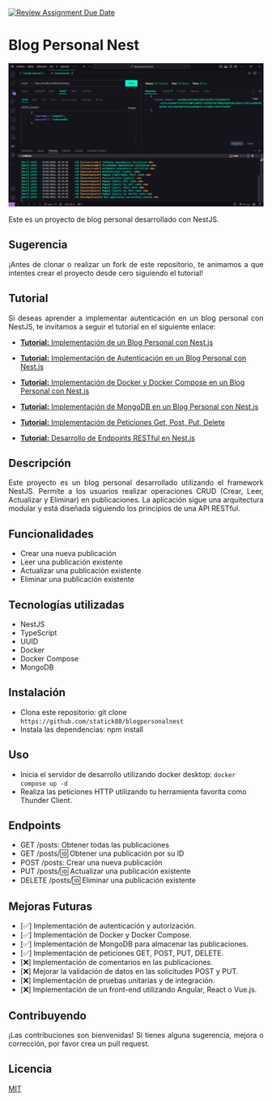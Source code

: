 [![Review Assignment Due Date](https://classroom.github.com/assets/deadline-readme-button-24ddc0f5d75046c5622901739e7c5dd533143b0c8e959d652212380cedb1ea36.svg)](https://classroom.github.com/a/P5HcOsNJ)
# Blog Personal Nest

![Blog Personal Nest](img/image.png)


Este es un proyecto de blog personal desarrollado con NestJS.

## Sugerencia

<p style="text-align: justify">¡Antes de clonar o realizar un fork de este repositorio, te animamos a que intentes crear el proyecto desde cero siguiendo el tutorial!</p>

## Tutorial

<p style="text-align: justify">Si deseas aprender a implementar autenticación en un blog personal con NestJS, te invitamos a seguir el tutorial en el siguiente enlace: </p> 

- [**Tutorial:** Implementación de un Blog Personal con Nest.js](/Tutoriales/tutorial.md)

- [**Tutorial:** Implementación de Autenticación en un Blog Personal con Nest.js](/Tutoriales/tutorial-auth.md)

- [**Tutorial:** Implementación de Docker y Docker Compose en un Blog Personal con Nest.js](/Tutoriales/tutorial-docker.md)

- [**Tutorial:** Implementación de MongoDB en un Blog Personal con Nest.js](/Tutoriales/tutorial-connection-database.md)

- [**Tutorial:** Implementación de Peticiones Get, Post, Put, Delete](/Tutoriales/tutorial-peticiones.md)

- [**Tutorial:** Desarrollo de Endpoints RESTful en Nest.js](/Tutoriales/tutorial-restful.md)

<!-- - [**Tutorial:** Implementación de Pruebas Unitarias en un Blog Personal con Nest.js](/Tutoriales/tutorial-pruebas.md) -->

## Descripción

<p style="text-align: justify"> Este proyecto es un blog personal desarrollado utilizando el framework NestJS. Permite a los usuarios realizar operaciones CRUD (Crear, Leer, Actualizar y Eliminar) en publicaciones. La aplicación sigue una arquitectura modular y está diseñada siguiendo los principios de una API RESTful. </p>

## Funcionalidades

- Crear una nueva publicación
- Leer una publicación existente
- Actualizar una publicación existente
- Eliminar una publicación existente

## Tecnologías utilizadas

- NestJS
- TypeScript
- UUID
- Docker
- Docker Compose
- MongoDB

## Instalación

- Clona este repositorio: git clone `https://github.com/statick88/blogpersonalnest`
- Instala las dependencias: npm install

## Uso

- Inicia el servidor de desarrollo utilizando docker desktop: `docker compose up -d`
- Realiza las peticiones HTTP utilizando tu herramienta favorita como Thunder Client.

## Endpoints

- GET /posts: Obtener todas las publicaciones
- GET /posts/:id: Obtener una publicación por su ID
- POST /posts: Crear una nueva publicación
- PUT /posts/:id: Actualizar una publicación existente
- DELETE /posts/:id: Eliminar una publicación existente

<!-- ## Autenticación

Para proteger las rutas y los recursos, se ha implementado la autenticación mediante tokens JWT (JSON Web Tokens). 

Debes obtener un token de acceso enviando una solicitud POST a `/auth/login` con las credenciales de usuario. Luego, incluye este token en la cabecera Authorization de tus solicitudes HTTP utilizando el esquema Bearer. -->

## Mejoras Futuras

- [✅] Implementación de autenticación y autorización.
- [✅] Implementación de Docker y Docker Compose.
- [✅] Implementación de MongoDB para almacenar las publicaciones.
- [✅] Implementación de peticiones GET, POST, PUT, DELETE.
- [❌] Implementación de comentarios en las publicaciones.
- [❌] Mejorar la validación de datos en las solicitudes POST y PUT.
- [❌] Implementación de pruebas unitarias y de integración.
- [❌] Implementación de un front-end utilizando Angular, React o Vue.js.

## Contribuyendo

<p style="text-align: justify">¡Las contribuciones son bienvenidas! Si tienes alguna sugerencia, mejora o corrección, por favor crea un pull request.</p>

## Licencia

[MIT](LICENSE)